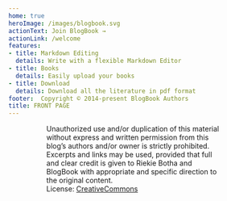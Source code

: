 ```yaml
---
home: true 
heroImage: /images/blogbook.svg
actionText: Join BlogBook →
actionLink: /welcome
features:
- title: Markdown Editing 
  details: Write with a flexible Markdown Editor 
- title: Books 
  details: Easily upload your books 
- title: Download  
  details: Download all the literature in pdf format
footer:  Copyright © 2014-present BlogBook Authors
title: FRONT PAGE
---
```

<div style="width:70%; margin: 0 auto;">Unauthorized use and/or duplication of this material without express and  
written permission from this blog’s authors and/or owner is strictly prohibited.  
Excerpts and links may be used, provided that full and clear credit is given to  
Riekie Botha and BlogBook with appropriate and specific direction to the original content.<br>
License: <a href="https://www.creativecommons.org/licenses/by-nc-nd/4.0">CreativeCommons</a></div> 
